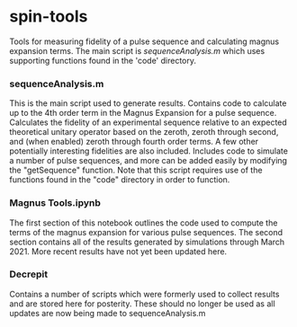 # spin-tools
Tools for measuring fidelity of a pulse sequence and calculating magnus expansion terms.  The main script is *sequenceAnalysis.m* which uses supporting functions found in the 'code' directory.

### sequenceAnalysis.m
This is the main script used to generate results.  Contains code to calculate up to the 4th order term in the Magnus Expansion for a pulse sequence.  Calculates the fidelity of an experimental sequence relative to an expected theoretical unitary operator based on the zeroth, zeroth through second, and (when enabled) zeroth through fourth order terms.  A few other potentially interesting fidelities are also included.  Includes code to simulate a number of pulse sequences, and more can be added easily by modifying the "getSequence" function. Note that this script requires use of the functions found in the "code" directory in order to function.

### Magnus Tools.ipynb
The first section of this notebook outlines the code used to compute the terms of the magnus expansion for various pulse sequences.  The second section contains all of the results generated by simulations through March 2021.  More recent results have not yet been updated here.

### Decrepit
Contains a number of scripts which were formerly used to collect results and are stored here for posterity.  These should no longer be used as all updates are now being made to sequenceAnalysis.m
